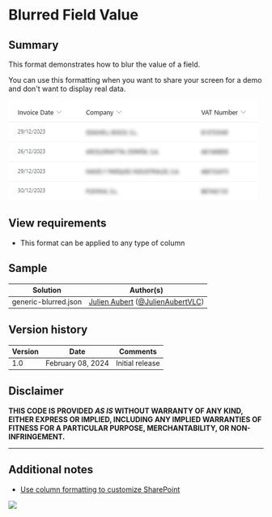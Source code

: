 # Blurred Field Value

## Summary
This format demonstrates how to blur the value of a field.

You can use this formatting when you want to share your screen for a demo and don't want to display real data.

![screenshot of the sample](./assets/screenshot-sharepoint-blurred-field.png)

## View requirements
- This format can be applied to any type of column

## Sample

Solution|Author(s)
--------|---------
generic-blurred.json| [Julien Aubert](https://github.com/JulienVLC) ([@JulienAubertVLC](https://twitter.com/JulienAubertVLC))

## Version history

Version|Date|Comments
-------|----|--------
1.0|February 08, 2024|Initial release

## Disclaimer
**THIS CODE IS PROVIDED *AS IS* WITHOUT WARRANTY OF ANY KIND, EITHER EXPRESS OR IMPLIED, INCLUDING ANY IMPLIED WARRANTIES OF FITNESS FOR A PARTICULAR PURPOSE, MERCHANTABILITY, OR NON-INFRINGEMENT.**

---

## Additional notes

- [Use column formatting to customize SharePoint](https://docs.microsoft.com/en-us/sharepoint/dev/declarative-customization/column-formatting#me)

<img src="https://pnptelemetry.azurewebsites.net/list-formatting/column-samples/generic-blurred" />
